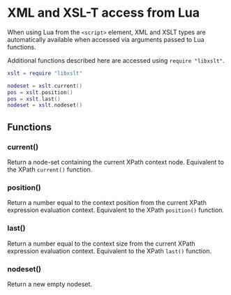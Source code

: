 # XML and XSL-T access from Lua

When using Lua from the `<script>` element, XML and XSLT types are
automatically available when accessed via arguments passed to Lua functions.

Additional functions described here are accessed using `require "libxslt"`.

```lua
xslt = require "libxslt"

nodeset = xslt.current()
pos = xslt.position()
pos = xslt.last()
nodeset = xslt.nodeset()
```

## Functions

### current()

Return a node-set containing the current XPath context node. Equivalent to the
XPath `current()` function.

### position()

Return a number equal to the context position from the current XPath expression
evaluation context.  Equivalent to the XPath `position()` function.

### last()

Return a number equal to the context size from the current XPath expression
evaluation context.  Equivalent to the XPath `last()` function.

### nodeset()

Return a new empty nodeset.

